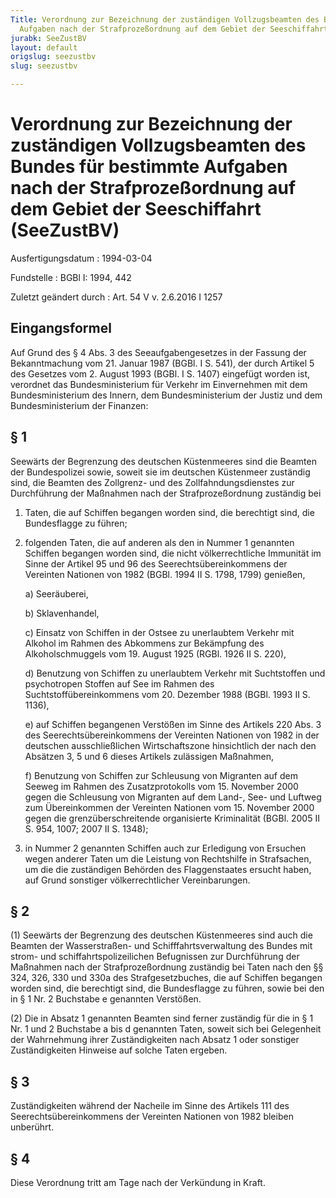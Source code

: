 ```yaml
---
Title: Verordnung zur Bezeichnung der zuständigen Vollzugsbeamten des Bundes für bestimmte
  Aufgaben nach der Strafprozeßordnung auf dem Gebiet der Seeschiffahrt
jurabk: SeeZustBV
layout: default
origslug: seezustbv
slug: seezustbv

---
```


# Verordnung zur Bezeichnung der zuständigen Vollzugsbeamten des Bundes für bestimmte Aufgaben nach der Strafprozeßordnung auf dem Gebiet der Seeschiffahrt (SeeZustBV)

Ausfertigungsdatum
:   1994-03-04

Fundstelle
:   BGBl I: 1994, 442

Zuletzt geändert durch
:   Art. 54 V v. 2.6.2016 I 1257


## Eingangsformel

Auf Grund des § 4 Abs. 3 des Seeaufgabengesetzes in der Fassung der
Bekanntmachung vom 21. Januar 1987 (BGBl. I S. 541), der durch Artikel
5 des Gesetzes vom 2. August 1993 (BGBl. I S. 1407) eingefügt worden
ist, verordnet das Bundesministerium für Verkehr im Einvernehmen mit
dem Bundesministerium des Innern, dem Bundesministerium der Justiz und
dem Bundesministerium der Finanzen:


## § 1

Seewärts der Begrenzung des deutschen Küstenmeeres sind die Beamten
der Bundespolizei sowie, soweit sie im deutschen Küstenmeer zuständig
sind, die Beamten des Zollgrenz- und des Zollfahndungsdienstes zur
Durchführung der Maßnahmen nach der Strafprozeßordnung zuständig bei

1.  Taten, die auf Schiffen begangen worden sind, die berechtigt sind, die
    Bundesflagge zu führen;


2.  folgenden Taten, die auf anderen als den in Nummer 1 genannten
    Schiffen begangen worden sind, die nicht völkerrechtliche Immunität im
    Sinne der Artikel 95 und 96 des Seerechtsübereinkommens der Vereinten
    Nationen von 1982 (BGBl. 1994 II S. 1798, 1799) genießen,

    a)  Seeräuberei,


    b)  Sklavenhandel,


    c)  Einsatz von Schiffen in der Ostsee zu unerlaubtem Verkehr mit Alkohol
        im Rahmen des Abkommens zur Bekämpfung des Alkoholschmuggels vom 19.
        August 1925 (RGBl. 1926 II S. 220),


    d)  Benutzung von Schiffen zu unerlaubtem Verkehr mit Suchtstoffen und
        psychotropen Stoffen auf See im Rahmen des Suchtstoffübereinkommens
        vom 20. Dezember 1988 (BGBl. 1993 II S. 1136),


    e)  auf Schiffen begangenen Verstößen im Sinne des Artikels 220 Abs. 3 des
        Seerechtsübereinkommens der Vereinten Nationen von 1982 in der
        deutschen ausschließlichen Wirtschaftszone hinsichtlich der nach den
        Absätzen 3, 5 und 6 dieses Artikels zulässigen Maßnahmen,


    f)  Benutzung von Schiffen zur Schleusung von Migranten auf dem Seeweg im
        Rahmen des Zusatzprotokolls vom 15. November 2000 gegen die Schleusung
        von Migranten auf dem Land-, See- und Luftweg zum Übereinkommen der
        Vereinten Nationen vom 15. November 2000 gegen die
        grenzüberschreitende organisierte Kriminalität (BGBl. 2005 II S. 954,
        1007; 2007 II S. 1348);





3.  in Nummer 2 genannten Schiffen auch zur Erledigung von Ersuchen wegen
    anderer Taten um die Leistung von Rechtshilfe in Strafsachen, um die
    die zuständigen Behörden des Flaggenstaates ersucht haben, auf Grund
    sonstiger völkerrechtlicher Vereinbarungen.





## § 2

(1) Seewärts der Begrenzung des deutschen Küstenmeeres sind auch die
Beamten der Wasserstraßen- und Schifffahrtsverwaltung des Bundes mit
strom- und schiffahrtspolizeilichen Befugnissen zur Durchführung der
Maßnahmen nach der Strafprozeßordnung zuständig bei Taten nach den §§
324, 326, 330 und 330a des Strafgesetzbuches, die auf Schiffen
begangen worden sind, die berechtigt sind, die Bundesflagge zu führen,
sowie bei den in § 1 Nr. 2 Buchstabe e genannten Verstößen.

(2) Die in Absatz 1 genannten Beamten sind ferner zuständig für die in
§ 1 Nr. 1 und 2 Buchstabe a bis d genannten Taten, soweit sich bei
Gelegenheit der Wahrnehmung ihrer Zuständigkeiten nach Absatz 1 oder
sonstiger Zuständigkeiten Hinweise auf solche Taten ergeben.


## § 3

Zuständigkeiten während der Nacheile im Sinne des Artikels 111 des
Seerechtsübereinkommens der Vereinten Nationen von 1982 bleiben
unberührt.


## § 4

Diese Verordnung tritt am Tage nach der Verkündung in Kraft.

